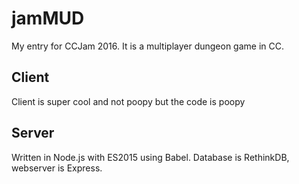 # jamMUD
My entry for CCJam 2016. It is a multiplayer dungeon game in CC.

## Client
Client is super cool and not poopy but the code is poopy

## Server
Written in Node.js with ES2015 using Babel. Database is RethinkDB, webserver is Express.